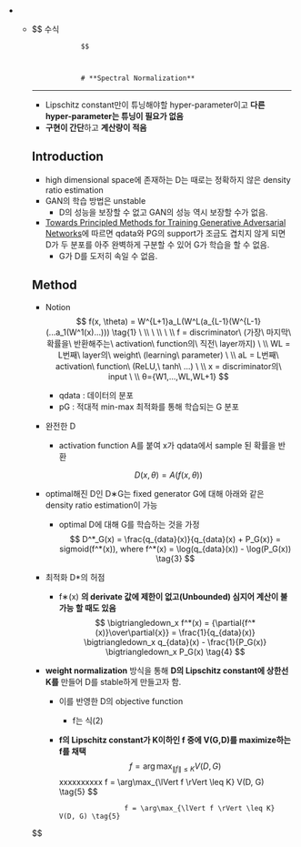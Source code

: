 - - $$
    수식
    				
    					
    				
    				
    						
    				
    			
    				$$
    					
    				
    				
    				# **Spectral Normalization**
    
    <hr>
    
    - Lipschitz constant만이 튜닝해야할 hyper-parameter이고 **다른 hyper-parameter는 튜닝이 필요가 없음**
    - **구현이 간단**하고 **계산량이 적음**
    
    
    
    ## Introduction
    
    - high dimensional space에 존재하는 D는 때로는 정확하지 않은 density ratio estimation
    - GAN의 학습 방법은 unstable
      - D의 성능을 보장할 수 없고 GAN의 성능 역시 보장할 수가 없음.
    - [Towards Principled Methods for Training Generative Adversarial Networks](https://arxiv.org/abs/1701.04862)에 따르면 qdata와 PG의 support가 조금도 겹치지 않게 되면 D가 두 분포를 아주 완벽하게 구분할 수 있어 G가 학습을 할 수 없음.
      - G가 D를 도저히 속일 수 없음.
    
    
    
    ## Method
    
    - Notion
      $$
      f(x, \theta) = W^{L+1}a_L(W^L(a_{L-1}(W^{L-1}(...a_1(W^1(x)...))) \tag{1}
      \ \\
      \ \\
      \ \\
      f = discriminator\ (가장\ 마지막\ 확률을\ 반환해주는\ activation\ function의\ 직전\ layer까지)
      \ \\
      WL = L번째\ layer의\ weight\ (learning\ parameter) 
      \ \\
      aL = L번째\ activation\ function\ (ReLU,\ tanh\ ...)
      \ \\
      x = discriminator의\ input
      \ \\
      θ={W1,...,WL,WL+1}
      $$
    
      - qdata : 데이터의 분포
      - pG : 적대적 min-max 최적화를 통해 학습되는 G 분포
    
    - 완전한 D
    
      - activation function A를 붙여 x가 qdata에서 sample 된 확률을 반환
    
      $$
      D(x, \theta) = A(f(x, \theta)) \tag{2}
      $$
    
    - optimal해진 D인 D∗G는 fixed generator G에 대해 아래와 같은 density ratio estimation이 가능
    
      - optimal D에 대해 G를 학습하는 것을 가정
        $$
        D^*_G(x) = \frac{q_{data}(x)}{q_{data}(x) + P_G(x)} = sigmoid(f^*(x)), where f^*(x) = \log(q_{data}(x)) - \log(P_G(x)) \tag{3}
        $$
    
    - 최적화 D*의 허점
    
      - f∗(x) **의 derivate 값에 제한이 없고(Unbounded) 심지어 계산이 불가능 할 때도 있음**
        $$
        \bigtriangledown_x f^*(x) = {\partial{f^*(x)}\over\partial{x}} = \frac{1}{q_{data}(x)} \bigtriangledown_x q_{data}(x) - \frac{1}{P_G(x)} \bigtriangledown_x P_G(x) \tag{4}
        $$
    
    - **weight normalization** 방식을 통해 **D의 Lipschitz constant에 상한선 K를** 만들어 D를 stable하게 만들고자 함.
    
      - 이를 반영한 D의 objective function
    
        - f는 식(2)
    
      - **f의 Lipschitz constant가 K이하인 f 중에 V(G,D)를 maximize하는 f를 채택**
        $$
        f = \arg\max_{\lVert f \rVert \leq K} V(D, G) \tag{5}
        $$
        xxxxxxxxxx f = \arg\max_{\lVert f \rVert \leq K} V(D, G) \tag{5}
    				$$
    					
    				
    				
    					
    						f = \arg\max_{\lVert f \rVert \leq K} V(D, G) \tag{5}
    $$